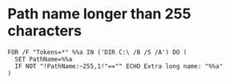 # Path name longer than 255 characters
```batch
FOR /F "Tokens=*" %%a IN ('DIR C:\ /B /S /A') DO (
  SET PathName=%%a
  IF NOT "!PathName:~255,1!"=="" ECHO Extra long name: "%%a"
)
```
